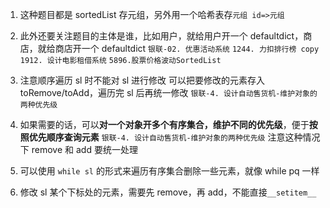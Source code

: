 1. 这种题目都是 sortedList 存元组，另外用一个哈希表存`元组 id=>元组`

2. 此外还要关注题目的主体是谁，比如用户，就给用户开一个 defaultdict，商店，就给商店开一个 defaultdict
   `银联-02. 优惠活动系统`
   `1244. 力扣排行榜 copy`
   `1912. 设计电影租借系统`
   `5896.股票价格波动SortedList`

3. 注意顺序遍历 sl 时不能对 sl 进行修改
   可以把要修改的元素存入 toRemove/toAdd，遍历完 sl 后再统一修改
   `银联-4. 设计自动售货机-维护对象的两种优先级`
4. 如果需要的话，可以**对一个对象开多个有序集合，维护不同的优先级**，便于**按照优先顺序查询元素**
   `银联-4. 设计自动售货机-维护对象的两种优先级`
   注意这种情况下 remove 和 add 要统一处理

5. 可以使用 `while sl` 的形式来遍历有序集合删除一些元素，就像 while pq 一样
6. 修改 sl 某个下标处的元素，需要先 remove，再 add，不能直接`__setitem__`
